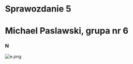 

# Sprawozdanie 5

# Michael Paslawski, grupa nr 6


### N

![e.png](https://github.com/InzynieriaOprogramowaniaAGH/MDO2022_S/blob/MP401850/ITE/GCL06/MP401850/Lab05/Screenshot%202022-05-17%20at%2017.15.10.png)
